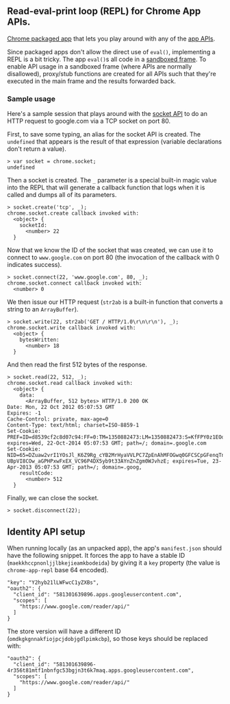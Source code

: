 ## Read-eval-print loop (REPL) for Chrome App APIs.

[Chrome packaged app](http://developer.chrome.com/apps) that lets you play around with any of the [app APIs](http://developer.chrome.com/apps/api_index.html).

Since packaged apps don't allow the direct use of `eval()`, implementing a REPL is a bit tricky. The app `eval()`s all code in a [sandboxed frame](http://developer.chrome.com/apps/app_external.html#sandboxing). To enable API usage in a sandboxed frame (where APIs are normally disallowed), proxy/stub functions are created for all APIs such that they're executed in the main frame and the results forwarded back.

### Sample usage

Here's a sample session that plays around with the [socket API](https://developer.chrome.com/apps/socket.html) to do an HTTP request to google.com via a TCP socket on port 80.

First, to save some typing, an alias for the socket API is created. The `undefined` that appears is the result of that expression (variable declarations don't return a value).

    > var socket = chrome.socket;
    undefined

Then a socket is created. The `_` parameter is a special built-in magic value into the REPL that will generate a callback function that logs when it is called and dumps all of its parameters.

    > socket.create('tcp', _);
    chrome.socket.create callback invoked with:
      <object> {
        socketId:
          <number> 22
      }

Now that we know the ID of the socket that was created, we can use it to connect to `www.google.com` on port 80 (the invocation of the callback with 0 indicates success).

    > socket.connect(22, 'www.google.com', 80, _);
    chrome.socket.connect callback invoked with:
      <number> 0

We then issue our HTTP request (`str2ab` is a built-in function that converts a string to an `ArrayBuffer`).

    > socket.write(22, str2ab('GET / HTTP/1.0\r\n\r\n'), _);
    chrome.socket.write callback invoked with:
      <object> {
        bytesWritten:
          <number> 18
      }

And then read the first 512 bytes of the response.

    > socket.read(22, 512, _);
    chrome.socket.read callback invoked with:
      <object> {
        data:
          <ArrayBuffer, 512 bytes> HTTP/1.0 200 OK
    Date: Mon, 22 Oct 2012 05:07:53 GMT
    Expires: -1
    Cache-Control: private, max-age=0
    Content-Type: text/html; charset=ISO-8859-1
    Set-Cookie: PREF=ID=d8539cf2c8d07c94:FF=0:TM=1350882473:LM=1350882473:S=KfFPY0z1EOdqBstx; expires=Wed, 22-Oct-2014 05:07:53 GMT; path=/; domain=.google.com
    Set-Cookie: NID=65=DZuaw2vrI1YOsJl_K6Z9Rg_cYB2MrHyaVVLPC7ZpEnAhMFOGwq0GFCSCpGFenqTnD3tPmUXI7eS-UBpVI8COw_aGPHPxwFxEX_VC96P4DX5yb9t33AYnZnZgm0WJvhzE; expires=Tue, 23-Apr-2013 05:07:53 GMT; path=/; domain=.goog,
        resultCode:
          <number> 512
      }

Finally, we can close the socket.

    > socket.disconnect(22);

## Identity API setup

When running locally (as an unpacked app), the app's `manifest.json` should have the following snippet. It forces the app to have a stable ID (`maekkhccpnonljjlbkejieamkbodeida`) by giving it a `key` property (the value is `chrome-app-repl` base 64 encoded).

    "key": "Y2hyb21lLWFwcC1yZXBs",
    "oauth2": {
      "client_id": "581301639896.apps.googleusercontent.com",
      "scopes": [
        "https://www.google.com/reader/api/"
      ]
    }

The store version will have a different ID (`omdkgkgnnakfiojpcjdobjgdlpimkcbp`), so those keys should be replaced with:

    "oauth2": {
      "client_id": "581301639896-4r356t81mtf1nbnfgc53bgjn3t6k7maq.apps.googleusercontent.com",
      "scopes": [
        "https://www.google.com/reader/api/"
      ]
    }